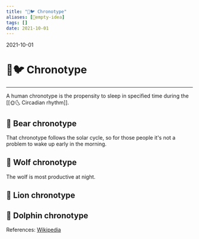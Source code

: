 ```yaml
---
title: "🦉🐦 Chronotype"
aliases: [💭empty-idea]
tags: []
date: 2021-10-01
---
```

2021-10-01
# 🦉🐦 Chronotype
___
A human chronotype is the propensity to sleep in specified time during the [[🌞🌜 Circadian rhythm]].

## 🐻 Bear chronotype
That chronotype follows the solar cycle, so for those people it's not a problem to wake up early in the morning.

## 🐺 Wolf chronotype
The wolf is most productive at night.

## 🦁 Lion chronotype

## 🐬 Dolphin chronotype

References:
[Wikipedia](https://en.wikipedia.org/wiki/Chronotype)